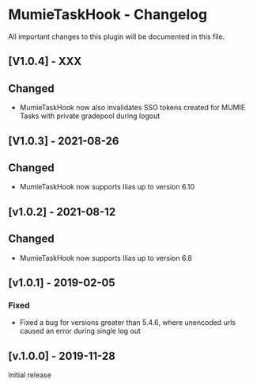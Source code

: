 # MumieTaskHook - Changelog

All important changes to this plugin will be documented in this file.
## [V1.0.4] - XXX
## Changed
- MumieTaskHook now also invalidates SSO tokens created for MUMIE Tasks with private gradepool during logout
  
## [V1.0.3] - 2021-08-26
## Changed
- MumieTaskHook now supports Ilias up to version 6.10

## [v1.0.2] - 2021-08-12
## Changed
- MumieTaskHook now supports Ilias up to version 6.8

## [v1.0.1] - 2019-02-05

### Fixed
- Fixed a bug for versions greater than 5.4.6, where unencoded urls caused an error during single log out

## [v.1.0.0] - 2019-11-28
Initial release
